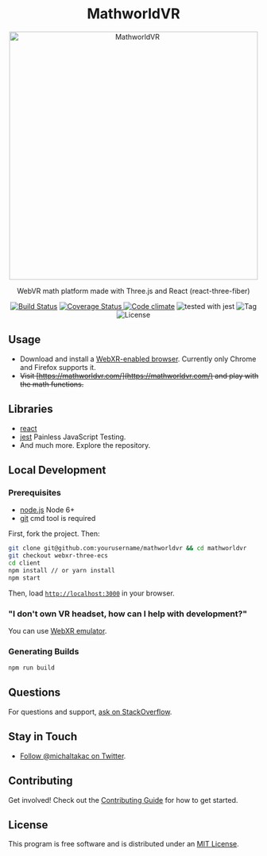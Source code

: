 <h1 align="center">MathworldVR</h1>

<p align="center"><a href="https://mathworldvr.com/" target="_blank"><img width="500" alt="MathworldVR" src="https://raw.githubusercontent.com/michaltakac/mathworldvr/master/public/mathworldvr.jpg"></a></p>

<p align="center">WebVR math platform made with Three.js and React (react-three-fiber)</p>

<p align="center">
  <a href="https://travis-ci.org/michaltakac/mathworldvr"><img src="https://img.shields.io/travis/michaltakac/mathworldvr.svg?style=flat-square" alt="Build Status"></a>
  <a href="https://codecov.io/gh/michaltakac/mathworldvr">
    <img src="https://img.shields.io/codecov/c/github/michaltakac/mathworldvr.svg?style=flat-square" alt="Coverage Status">
  </a>
  <a href="https://codeclimate.com/github/michaltakac/mathworldvr/"><img src="https://img.shields.io/codeclimate/github/michaltakac/mathworldvr.svg?style=flat-square" alt="Code climate"></a>
  <img src="https://img.shields.io/badge/tested_with-jest-99424f.svg?style=flat-square" alt="tested with jest">
  <img src="https://img.shields.io/github/tag/michaltakac/mathworldvr.svg?style=flat-square" alt="Tag">
  <img src="https://img.shields.io/github/license/michaltakac/mathworldvr.svg?style=flat-square" alt="License">
</p>

## Usage

- Download and install a [WebXR-enabled browser](https://developer.mozilla.org/en-US/docs/Web/API/WebXR_Device_API#Browser_compatibility). Currently only Chrome and Firefox supports it.
- ~~Visit [https://mathworldvr.com/](https://mathworldvr.com/) and play with the math functions.~~

## Libraries

- [react](https://facebook.github.io/react/)
- [jest](https://facebook.github.io/jest/) Painless JavaScript Testing.
- And much more. Explore the repository.

## Local Development

### Prerequisites

- [node.js](http://nodejs.org) Node 6+
- [git](https://git-scm.com/downloads) cmd tool is required

First, fork the project. Then:

```bash
git clone git@github.com:yourusername/mathworldvr && cd mathworldvr
git checkout webxr-three-ecs
cd client
npm install // or yarn install
npm start
```

Then, load [`http://localhost:3000`](http://localhost:3000) in your browser.

### "I don't own VR headset, how can I help with development?"

You can use [WebXR emulator](https://blog.mozvr.com/webxr-emulator-extension/).

### Generating Builds

```bash
npm run build
```

## Questions

For questions and support, [ask on StackOverflow](http://stackoverflow.com/questions/ask/?tags=mathworldvr).

## Stay in Touch

- [Follow @michaltakac on Twitter](https://twitter.com/michaltakac).

## Contributing

Get involved! Check out the [Contributing Guide](CONTRIBUTING.md) for how to get started.

## License

This program is free software and is distributed under an [MIT License](LICENSE).
